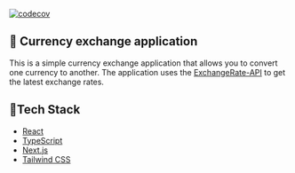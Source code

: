 [![codecov](https://codecov.io/gh/ckomop0x/currency-exchange/branch/main/graph/badge.svg?token=BKHY2UBGM1)](https://codecov.io/gh/ckomop0x/currency-exchange) 


## 💸 Currency exchange application

This is a simple currency exchange application that allows you to convert one currency to another. The application uses the [ExchangeRate-API](https://www.exchangerate-api.com/) to get the latest exchange rates.

## 🚀Tech Stack

- [React](https://reactjs.org/)
- [TypeScript](https://www.typescriptlang.org/)
- [Next.js](https://nextjs.org/)
- [Tailwind CSS](https://tailwindcss.com/)
